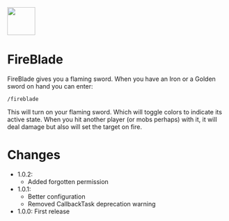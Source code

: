 <img src="https://raw.githubusercontent.com/alejandroliu/bad-plugins/master/Media/FireBlade-icon.png" style="width:64px;height:64px" width="64" height="64"/>

# FireBlade

FireBlade gives you a flaming sword. When you have an Iron or a Golden
sword on hand you can enter:

	/fireblade

This will turn on your flaming sword. Which will toggle colors to
indicate its active state. When you hit another player (or mobs
perhaps) with it, it will deal damage but also will set the target on
fire.

Changes
=======

* 1.0.2:
  * Added forgotten permission
* 1.0.1:
  * Better configuration
  * Removed CallbackTask deprecation warning
* 1.0.0: First release
